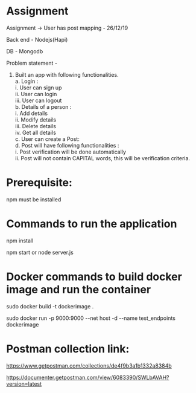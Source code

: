 # Assignment
Assignment -> User has post mapping - 26/12/19  

Back end - Nodejs(Hapi)  

DB - Mongodb  

Problem statement -   

1. Built an app with following functionalities.  
a. Login :   
i. User can sign up  
ii. User can login  
iii. User can logout  
b. Details of a person :   
i. Add details  
ii. Modify details  
iii. Delete details   
iv. Get all details  
c. User can create a Post:  
d. Post will have following functionalities :  
i. Post verification will be done automatically  
ii. Post will not contain CAPITAL words, this will be verification criteria.  

# Prerequisite:
  npm must be installed

# Commands to run the application
  npm install           
 
  npm start or node server.js

# Docker commands to build docker image and run the container
sudo docker build -t dockerimage .

sudo docker run -p 9000:9000 --net host -d --name test_endpoints dockerimage

# Postman collection link:  
 
https://www.getpostman.com/collections/de4f9b3a1b1332a8384b  

https://documenter.getpostman.com/view/6083390/SWLbAVAH?version=latest
